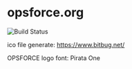 # opsforce.org

![Build Status](https://github.com/opsforce/site/actions/workflows/gh-pages.yml/badge.svg)

ico file generate: https://www.bitbug.net/

OPSFORCE logo font: Pirata One

